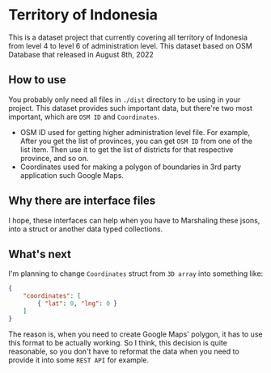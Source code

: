 # Territory of Indonesia
This is a dataset project that currently covering all territory of Indonesia from level 4 to level 6 of administration level. This dataset based on OSM Database that released in August 8th, 2022

## How to use
You probably only need all files in `./dist` directory to be using in your project. This dataset provides such important data, but there're two most important, which are `OSM ID` and `Coordinates`.

- OSM ID used for getting higher administration level file. For example, After you get the list of provinces, you can get `OSM ID` from one of the list item. Then use it to get the list of districts for that respective province, and so on.
- Coordinates used for making a polygon of boundaries in 3rd party application such Google Maps.

## Why there are interface files
I hope, these interfaces can help when you have to Marshaling these jsons, into a struct or another data typed collections.

## What's next
I'm planning to change `Coordinates` struct from `3D array` into something like:
```json
{
    "coordinates": [
        { "lat": 0, "lng": 0 }
    ]
}
```

The reason is, when you need to create Google Maps' polygon, it has to use this format to be actually working. So I think, this decision is quite reasonable, so you don't have to reformat the data when you need to provide it into some `REST API` for example.